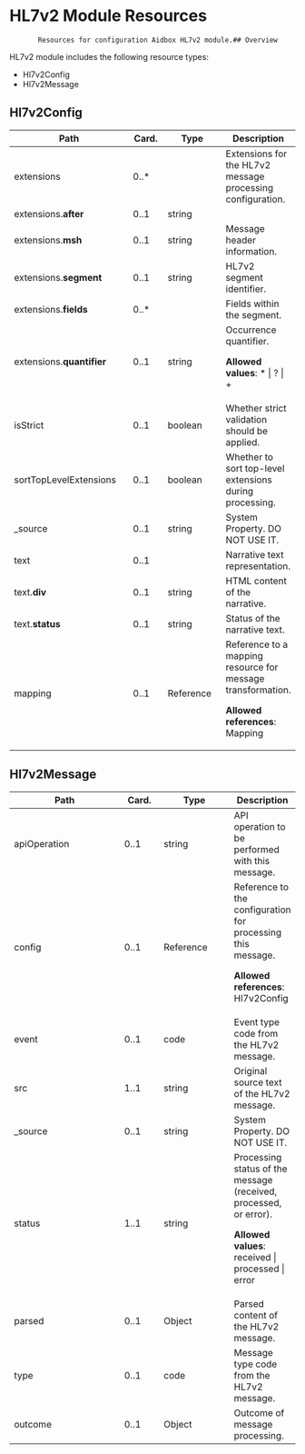 # HL7v2 Module Resources


           Resources for configuration Aidbox HL7v2 module.## Overview

HL7v2 module includes the following resource types:

- Hl7v2Config
- Hl7v2Message

## Hl7v2Config

<table>
<thead>
<tr>
<th width="290">Path</th>
<th width="70">Card.</th>
<th width="150">Type</th>
<th>Description</th>
</tr>
</thead>
<tbody>
<tr><td width="290">extensions</td><td width="70">0..*</td><td width="150"></td><td>Extensions for the HL7v2 message processing configuration.</td></tr>
<tr><td width="290">extensions.<strong>after</strong></td><td width="70">0..1</td><td width="150">string</td><td></td></tr>
<tr><td width="290">extensions.<strong>msh</strong></td><td width="70">0..1</td><td width="150">string</td><td>Message header information.</td></tr>
<tr><td width="290">extensions.<strong>segment</strong></td><td width="70">0..1</td><td width="150">string</td><td>HL7v2 segment identifier.</td></tr>
<tr><td width="290">extensions.<strong>fields</strong></td><td width="70">0..*</td><td width="150"></td><td>Fields within the segment.</td></tr>
<tr><td width="290">extensions.<strong>quantifier</strong></td><td width="70">0..1</td><td width="150">string</td><td>Occurrence quantifier. 

<strong>Allowed values</strong>: * | ? | +</td></tr>
<tr><td width="290">isStrict</td><td width="70">0..1</td><td width="150">boolean</td><td>Whether strict validation should be applied.</td></tr>
<tr><td width="290">sortTopLevelExtensions</td><td width="70">0..1</td><td width="150">boolean</td><td>Whether to sort top-level extensions during processing.</td></tr>
<tr><td width="290">_source</td><td width="70">0..1</td><td width="150">string</td><td>System Property. DO NOT USE IT.</td></tr>
<tr><td width="290">text</td><td width="70">0..1</td><td width="150"></td><td>Narrative text representation.</td></tr>
<tr><td width="290">text.<strong>div</strong></td><td width="70">0..1</td><td width="150">string</td><td>HTML content of the narrative.</td></tr>
<tr><td width="290">text.<strong>status</strong></td><td width="70">0..1</td><td width="150">string</td><td>Status of the narrative text.</td></tr>
<tr><td width="290">mapping</td><td width="70">0..1</td><td width="150">Reference</td><td>Reference to a mapping resource for message transformation. 

<strong>Allowed references</strong>: Mapping</td></tr></tbody>
</table>


## Hl7v2Message

<table>
<thead>
<tr>
<th width="290">Path</th>
<th width="70">Card.</th>
<th width="150">Type</th>
<th>Description</th>
</tr>
</thead>
<tbody>
<tr><td width="290">apiOperation</td><td width="70">0..1</td><td width="150">string</td><td>API operation to be performed with this message.</td></tr>
<tr><td width="290">config</td><td width="70">0..1</td><td width="150">Reference</td><td>Reference to the configuration for processing this message. 

<strong>Allowed references</strong>: Hl7v2Config</td></tr>
<tr><td width="290">event</td><td width="70">0..1</td><td width="150">code</td><td>Event type code from the HL7v2 message.</td></tr>
<tr><td width="290">src</td><td width="70">1..1</td><td width="150">string</td><td>Original source text of the HL7v2 message.</td></tr>
<tr><td width="290">_source</td><td width="70">0..1</td><td width="150">string</td><td>System Property. DO NOT USE IT.</td></tr>
<tr><td width="290">status</td><td width="70">1..1</td><td width="150">string</td><td>Processing status of the message (received, processed, or error). 

<strong>Allowed values</strong>: received | processed | error</td></tr>
<tr><td width="290">parsed</td><td width="70">0..1</td><td width="150">Object</td><td>Parsed content of the HL7v2 message.</td></tr>
<tr><td width="290">type</td><td width="70">0..1</td><td width="150">code</td><td>Message type code from the HL7v2 message.</td></tr>
<tr><td width="290">outcome</td><td width="70">0..1</td><td width="150">Object</td><td>Outcome of message processing.</td></tr></tbody>
</table>


